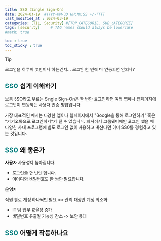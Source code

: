 ```yaml
---
title: SSO (Single Sign-On)
date: 2024-03-19  #YYYY-MM-DD HH:MM:SS +/-TTTT
last_modified_at : 2024-03-19
categories: [TIL, Security] #[TOP_CATEGORIE, SUB_CATEGORIE]
tags: [security]     # TAG names should always be lowercase
#math: true

toc : true
toc_sticky : true
---
```

> [!TIP]
> 로그인을 하루에 몇번이나 하는건지...
> 로그인 한 번에 다 연동되면 안되나?

## <span style="color: teal">SSO </span> 쉽게 이해하기
보통 SSO라고 부르는 Single Sign-On은 한 번만 로그인하면 여러 앱이나 웹페이지에 로그인이 연동되는 사용자 인증 방법입니다.

가장 대표적인 예시는 다양한 앱이나 웹페이지에서 "Google을 통해 로그인하기" 혹은 "카카오톡으로 로그인하기"가 될 수 있습니다. 
회사에서 그룹웨어에만 로그인 했을 때 다양한 사내 프로그램에 별도 로그인 없이 사용하고 계신다면 이미 SSO를 경험하고 있는 것입니다.

## <span style="color: teal">SSO </span> 왜 좋은가

**사용자** 
사용성이 높아집니다.
- 로그인을 한 번만 합니다.
- 아이디와 비밀번호도 한 쌍만 필요합니다.

**운영자**

직원 별로 계정 하나씩만 필요 => 관리 대상인 계정 최소화
- IT 팀 업무 효율성 증가
- 비밀번호 유출될 가능성 감소 -> 보안 증대


## <span style="color: teal">SSO </span> 어떻게 작동하나요















